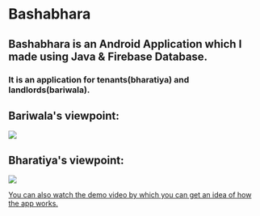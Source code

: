 # Bashabhara

## Bashabhara is an Android Application which I made using Java & Firebase Database.

### It is an application for tenants(bharatiya) and landlords(bariwala).



## Bariwala's viewpoint: 

![](https://github.com/sayeemabdullah/Bashabhara/blob/master/GIF/BASHABHARA-BARIWALA.gif)



## Bharatiya's viewpoint: 

![](https://github.com/sayeemabdullah/Bashabhara/blob/master/GIF/BASHABHARA-BHARATIYA.gif)



[You can also watch the demo video by which you can get an idea of how the app works.](https://github.com/sayeemabdullah/Bashabhara/blob/master/Video/Bashabhara_video.mp4)


